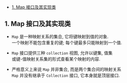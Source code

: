 <!-- TOC -->

- [1. Map 接口及其实现类](#1-map-接口及其实现类)

<!-- /TOC -->

## 1. Map 接口及其实现类
- `Map` 是一种映射关系的集合, 它将键映射到值的对象.   
  一个映射不能包含重复的键; 每个键最多只能映射到一个值.  

- `Map` 接口提供三种 `collection` 视图, 允许以键集, 值集  
  或键-值映射关系集的形式查看某个映射的内容.

- 严格意义上来说 `Map` 并非集合, 而是两个集合间的映射关系  
  `Map` 并没有继承于 `Collection` 接口, 它本身就是顶层接口.
